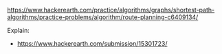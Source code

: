 https://www.hackerearth.com/practice/algorithms/graphs/shortest-path-algorithms/practice-problems/algorithm/route-planning-c6409134/

Explain:
- https://www.hackerearth.com/submission/15301723/
